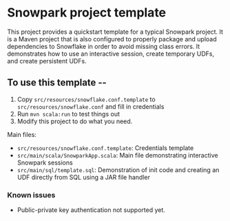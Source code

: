 # Snowpark project template

This project provides a quickstart template for a typical Snowpark project.  It is a Maven project that is also configured to properly package and upload dependencies to Snowflake in order to avoid missing class errors.  It demonstrates how to use an interactive session, create temporary UDFs, and create persistent UDFs.

## To use this template --

1. Copy `src/resources/snowflake.conf.template` to `src/resources/snowflake.conf` and fill in credentials
2. Run `mvn scala:run` to test things out
3. Modify this project to do what you need.

Main files:
* `src/resources/snowflake.conf.template`: Credentials template
* `src/main/scala/SnowparkApp.scala`: Main file demonstrating interactive Snowpark sessions
* `src/main/sql/template.sql`: Demonstration of init code and creating an UDF directly from SQL using a JAR file handler

### Known issues
* Public-private key authentication not supported yet.